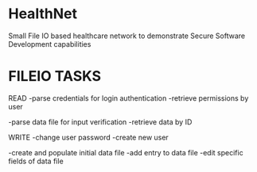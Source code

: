 # HealthNet
Small File IO based healthcare network to demonstrate Secure Software Development capabilities

# FILEIO TASKS

READ
-parse credentials for login authentication
-retrieve permissions by user

-parse data file for input verification
-retrieve data by ID

WRITE
-change user password
-create new user

-create and populate initial data file
-add entry to data file
-edit specific fields of data file